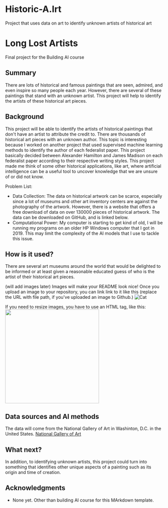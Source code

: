 # Historic-A.Irt
Project that uses data on art to identify unknown artists of historical art

# Long Lost Artists

Final project for the Building AI course

## Summary

There are lots of historical and famous paintings that are seen, admired, and even inspire so many people each year. However, there are several of these paintings that stand with an unknown artist. This project will help to identify the artists of these historical art pieces.

## Background

This project will be able to identify the artists of historical paintings that don't have an artist to attribute the credit to. There are thousands of historical art pieces with an unknown author. This topic is interesting because I worked on another project that used supervised machine learning methods to identify the author of each federalist paper. This project basically decided between Alexander Hamilton and James Madison on each federalist paper according to their respective writing styles. This project made me think of some other historical applications, like art, where artificial intelligence can be a useful tool to uncover knowledge that we are unsure of or did not know.

Problem List:
* Data Collection: The data on historical artwork can be scarce, especially since a lot of museums and other art inventory centers are against the photography of the artwork. However, there is a website that offers a free download of data on over 130000 pieces of historical artwork. The data can be downloaded on GitHub, and is linked below. 
* Computational Power: My computer is starting to get kind of old, I will be running my programs on an older HP Windows computer that I got in 2019. This may limit the complexity of the AI models that I use to tackle this issue. 


## How is it used?

There are several art museums around the world that would be delighted to be informed or at least given a reasonable educated guess of who is the artist of their historical art pieces.

(will add images later)
Images will make your README look nice!
Once you upload an image to your repository, you can link link to it like this (replace the URL with file path, if you've uploaded an image to Github.)
![Cat](https://upload.wikimedia.org/wikipedia/commons/5/5e/Sleeping_cat_on_her_back.jpg)

If you need to resize images, you have to use an HTML tag, like this:
<img src="https://upload.wikimedia.org/wikipedia/commons/5/5e/Sleeping_cat_on_her_back.jpg" width="300">


## Data sources and AI methods
The data will come from the National Gallery of Art in Washinton, D.C. in the United States.
[National Gallery of Art](https://www.nga.gov/open-access-images.html)

## What next?

In addition, to identifying unknown artists, this project could turn into something that identifies other unique aspects of a painting such as its origin and time of creation.


## Acknowledgments

* None yet. Other than building AI course for this MArkdown template. 
